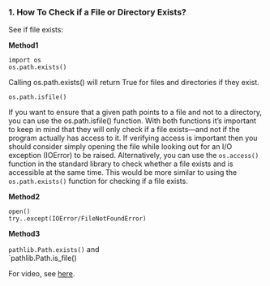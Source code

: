 ### 1. How To Check if a File or Directory Exists?


See if file exists:

**Method1**

`import os`\
`os.path.exists()` 

 Calling os.path.exists() will return True for files and directories if they exist.
 
`os.path.isfile()`

If you want to ensure that a given path points to a file and not to a directory, you can use the os.path.isfile() function.
With both functions it’s important to keep in mind that they will only check if a file exists—and not if the program actually has access to it. If verifying access is important then you should consider simply opening the file while looking out for an I/O exception (IOError) to be raised. Alternatively, you can use the `os.access()` function in the standard library to check whether a file exists and is accessible at the same time. This would be more similar to using the `os.path.exists()` function for checking if a file exists.


**Method2**

`open()`\
`try..except(IOError/FileNotFoundError)`

**Method3**

`pathlib.Path.exists()` and \
`pathlib.Path.is_file()

For video, see [here](https://www.youtube.com/watch?v=DvZTW5g82pQ&__s=ce4x51vmize8shbt6e7u).



